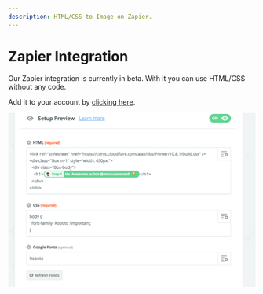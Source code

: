 ```yaml
---
description: HTML/CSS to Image on Zapier.
---
```


# Zapier Integration

Our Zapier integration is currently in beta. With it you can use HTML/CSS without any code.

Add it to your account by [clicking here](%20https://zapier.com/platform/public-invite/9032/818bf02a72301968dcb7c7461cb4c521/).

![HTML/CSS to Image with Zapier](../.gitbook/assets/image-2019-01-27-at-5.57.52-pm.png)



